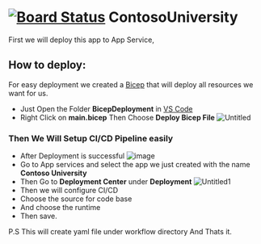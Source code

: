 [![Board Status](https://dev.azure.com/ibrahimmegahed/1de28e92-1a86-4dd1-9b43-bf88248779ad/e102f73d-c77c-444c-b474-5ea5b676867b/_apis/work/boardbadge/cc48e18e-88ad-421e-a8ad-4d7a6a1e0c90)](https://dev.azure.com/ibrahimmegahed/1de28e92-1a86-4dd1-9b43-bf88248779ad/_boards/board/t/e102f73d-c77c-444c-b474-5ea5b676867b/Microsoft.RequirementCategory)
ContosoUniversity
=================

First we will deploy this app to App Service,

## How to deploy:
For easy deployment we created a [Bicep](https://docs.microsoft.com/en-us/azure/azure-resource-manager/bicep/overview?tabs=bicep) that will deploy all resources we want for us.

- Just Open the Folder **BicepDeployment** in [VS Code](https://code.visualstudio.com/)
- Right Click on **main.bicep** Then Choose **Deploy Bicep File**
![Untitled](https://user-images.githubusercontent.com/17393156/181486255-212dedd3-1658-4cea-a285-aaa135844f50.png)

### Then We Will Setup CI/CD Pipeline easily
- After Deployment is successful
![image](https://user-images.githubusercontent.com/17393156/181486505-f2f23958-28c9-49be-a2b2-c98291810add.png)
- Go to App services and select the app we just created with the name **Contoso University**
- Then Go to **Deployment Center** under **Deployment**
![Untitled1](https://user-images.githubusercontent.com/17393156/181487087-bb114bed-fad1-4f4d-ad23-cf78679f3aac.png)
- Then we will configure CI/CD
- Choose the source for code base
- And choose the runtime
- Then save.

P.S This will create yaml file under workflow directory
And Thats it.

